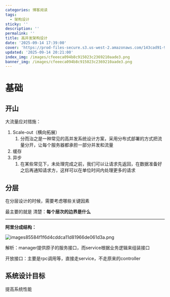 ```yaml
---
categories: 博客阅读
tags:
  - 架构设计
sticky: ''
description: ''
permalink: ''
title: 高并发架构设计
date: '2025-09-14 17:39:00'
cover: 'https://prod-files-secure.s3.us-west-2.amazonaws.com/143cad91-961b-48b0-82dc-78fbb6eb5abe/ef1d6779-f59d-4ac8-939c-739233d734ec/wallhaven-vpx9g3.png?X-Amz-Algorithm=AWS4-HMAC-SHA256&X-Amz-Content-Sha256=UNSIGNED-PAYLOAD&X-Amz-Credential=ASIAZI2LB4664U5THXP7%2F20250916%2Fus-west-2%2Fs3%2Faws4_request&X-Amz-Date=20250916T220046Z&X-Amz-Expires=3600&X-Amz-Security-Token=IQoJb3JpZ2luX2VjEB0aCXVzLXdlc3QtMiJIMEYCIQCwjLCSFnqqouDLskfWez%2B17SrFfj%2FYjjFyDzycVgaE4QIhAKtVPw47FxB5XXVLlQo1OqhgBJ0wul11M906jqUhGeE7KogECJb%2F%2F%2F%2F%2F%2F%2F%2F%2F%2FwEQABoMNjM3NDIzMTgzODA1IgxvitD0760er2noqlAq3APlxiaBF567IWiZEvPg3XgaFPLgrX6lGN6XADl%2B3174KPKbmM%2F9uNmGv0diEi4F%2F%2FLKGUeET%2BAy28%2FPG6%2FQEW0DOpCuBaKlTFcAqC32NlNp4ZzKik5EItDps%2FR1n2w7ROCo3QxsSAMGLs%2BzDm0F%2B6rcnQg4ql6YgWAMGpgMzBGBhnbyl%2BMBH5r4JKkk8D3%2FcZ8a5%2FEvJ1CMJ%2BaER82F79kJnHCnFwt8yXa%2FB%2FoLULhdNBwv7MVyeG3CWdGFevPtjxhfRnpZSAJKEaNJYIkUFNCZyqIjsbTzkY7VbX18qeWuI%2BbSi9gpbW%2FxtFrM60P8ewkzwHtxaYW3zu%2Fg%2ByVtdpA%2FbQ5eR2CTfaKx833%2F175Vnf%2B4fb1Ps%2FFUHTdvciHq27O4y5NYYI58mxWDpJDPjsTiH7S6LkhGT%2F2rmyDnOqW5JjGUAjSzq%2FzkPM%2FNn%2FDEbQvF3S4eOs5ol2wEBdUu4s7QclNgAg3RnCtZTGJFai12SS3Q7f21yntwcGgv94slp5W%2BT4WtRqbl%2BEs63nj7Zz98eAjIGxWSj2evfs72x9DFVMcuf057jZmkxa4LnZV5dPPZE%2BQ4xpjEph5VlL7gi%2Faj9YItNwz7SCGe%2BBPKdYv1FhHIP89xEOdKf7eQjzCooKfGBjqkAZ2AnL3VxmomO3rYGxqUrBoooYDIYmzEJWE5mZ%2F8Zlw7gIutI8SBfnOPLtbYWTq78ln%2BKJLR9Gm9zi8Ir3iw3FBZB%2BCI6nUOgecUsnenHXHiQ%2BCYLXTsY996a%2FHWPXV1hxbQKML7wU67O6BnL92ILN2Kxq3yHvhOm4Gd37UfvgQkWELFuT8sjNWE2KoRhq0KyEiNqUfeMIm%2BIxdAFS9yGJ%2BtyiYW&X-Amz-Signature=214ff42a69a11dd771ae986b70e3676352dcaf3486543e2c64c279a13dda5482&X-Amz-SignedHeaders=host&x-amz-checksum-mode=ENABLED&x-id=GetObject'
updated: '2025-09-14 20:21:00'
index_img: /images/cfeeeca094b8c915023c2369210aade3.png
banner_img: /images/cfeeeca094b8c915023c2369210aade3.png
---
```


# 基础


## 开山


大流量应对措施：

1. Scale-out（横向拓展）
    1. 分而治之是一种常见的高并发系统设计方案，采用分布式部署的方式把流量分开，让每个服务器都承担一部分并发和流量
2. 缓存
3. 异步
    1. 在某些常见下，未处理完成之前，我们可以让请求先返回，在数据准备好之后再通知请求方，这样可以在单位时间内处理更多的请求

## 分层


在分层设计的时候，需要考虑哪些关键因素


最主要的就是 清楚：**每个层次的边界是什么**


---


**阿里分成结构：**


![images85584f1f6d4cddca11d81966de061d3a.png](/images/76b91b81b572afd296408e6ff7e2451f.png)


解析：manager提供原子的服务接口，而service根据业务逻辑来组装接口


开放接口：主要是rpc调用等，直接走service，不走原来的controller


## 系统设计目标


提高系统性能

